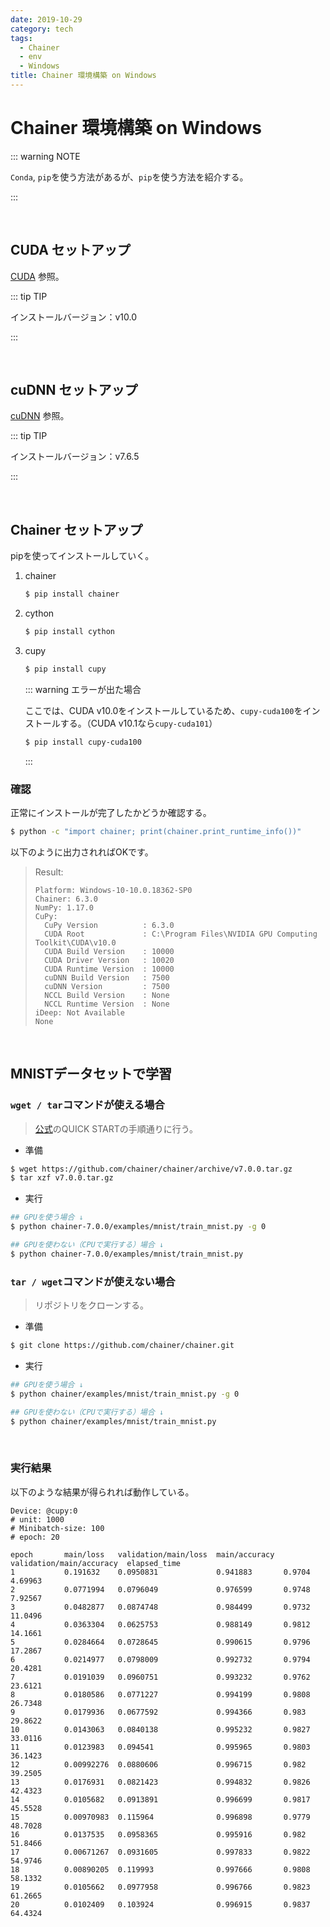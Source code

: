 ```yaml
---
date: 2019-10-29
category: tech
tags:
  - Chainer
  - env
  - Windows
title: Chainer 環境構築 on Windows
---
```


# Chainer 環境構築 on Windows

::: warning NOTE

`Conda`, `pip`を使う方法があるが、`pip`を使う方法を紹介する。

:::

<br>

## CUDA セットアップ

[CUDA](https://ichiya.netlify.com/posts/2020/02/29/_20200229.html#cuda) 参照。

::: tip TIP

インストールバージョン：v10.0

:::

<br>

## cuDNN セットアップ

[cuDNN](https://ichiya.netlify.com/posts/2020/02/29/_20200229.html#cudnn) 参照。

::: tip TIP

インストールバージョン：v7.6.5

:::

<br>

## Chainer セットアップ

pipを使ってインストールしていく。

1. chainer

   ```sh
   $ pip install chainer
   ```

2. cython

   ```sh
   $ pip install cython
   ```

3. cupy

   ```sh
   $ pip install cupy
   ```

   ::: warning エラーが出た場合

   ここでは、CUDA v10.0をインストールしているため、`cupy-cuda100`をインストールする。（CUDA v10.1なら`cupy-cuda101`）

   ```sh
   $ pip install cupy-cuda100
   ```

   :::

### <HC/> 確認

正常にインストールが完了したかどうか確認する。

```sh
$ python -c "import chainer; print(chainer.print_runtime_info())"
```

以下のように出力されればOKです。

> Result:
>
> ```
> Platform: Windows-10-10.0.18362-SP0
> Chainer: 6.3.0
> NumPy: 1.17.0
> CuPy:
>   CuPy Version          : 6.3.0
>   CUDA Root             : C:\Program Files\NVIDIA GPU Computing Toolkit\CUDA\v10.0
>   CUDA Build Version    : 10000
>   CUDA Driver Version   : 10020
>   CUDA Runtime Version  : 10000
>   cuDNN Build Version   : 7500
>   cuDNN Version         : 7500
>   NCCL Build Version    : None
>   NCCL Runtime Version  : None
> iDeep: Not Available
> None
> ```

<br>

## MNISTデータセットで学習

### <HC/> `wget / tar`コマンドが使える場合

> [公式](https://chainer.org/)のQUICK STARTの手順通りに行う。

+ 準備

```sh
$ wget https://github.com/chainer/chainer/archive/v7.0.0.tar.gz
$ tar xzf v7.0.0.tar.gz
```

+ 実行

```sh
## GPUを使う場合 ↓
$ python chainer-7.0.0/examples/mnist/train_mnist.py -g 0

## GPUを使わない（CPUで実行する）場合 ↓
$ python chainer-7.0.0/examples/mnist/train_mnist.py
```

### <HC/> `tar / wget`コマンドが使えない場合

> リポジトリをクローンする。

+ 準備

```sh
$ git clone https://github.com/chainer/chainer.git
```

+ 実行

```sh
## GPUを使う場合 ↓
$ python chainer/examples/mnist/train_mnist.py -g 0

## GPUを使わない（CPUで実行する）場合 ↓
$ python chainer/examples/mnist/train_mnist.py
```

<br>

### <HC/> 実行結果

以下のような結果が得られれば動作している。

```
Device: @cupy:0
# unit: 1000
# Minibatch-size: 100
# epoch: 20

epoch       main/loss   validation/main/loss  main/accuracy  validation/main/accuracy  elapsed_time
1           0.191632    0.0950831             0.941883       0.9704                    4.69963
2           0.0771994   0.0796049             0.976599       0.9748                    7.92567
3           0.0482877   0.0874748             0.984499       0.9732                    11.0496
4           0.0363304   0.0625753             0.988149       0.9812                    14.1661
5           0.0284664   0.0728645             0.990615       0.9796                    17.2867
6           0.0214977   0.0798009             0.992732       0.9794                    20.4281
7           0.0191039   0.0960751             0.993232       0.9762                    23.6121
8           0.0180586   0.0771227             0.994199       0.9808                    26.7348
9           0.0179936   0.0677592             0.994366       0.983                     29.8622
10          0.0143063   0.0840138             0.995232       0.9827                    33.0116
11          0.0123983   0.094541              0.995965       0.9803                    36.1423
12          0.00992276  0.0880606             0.996715       0.982                     39.2505
13          0.0176931   0.0821423             0.994832       0.9826                    42.4323
14          0.0105682   0.0913891             0.996699       0.9817                    45.5528
15          0.00970983  0.115964              0.996898       0.9779                    48.7028
16          0.0137535   0.0958365             0.995916       0.982                     51.8466
17          0.00671267  0.0931605             0.997833       0.9822                    54.9746
18          0.00890205  0.119993              0.997666       0.9808                    58.1332
19          0.0105662   0.0977958             0.996766       0.9823                    61.2665
20          0.0102409   0.103924              0.996915       0.9837                    64.4324
```




